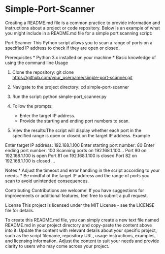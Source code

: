 # Simple-Port-Scanner

Creating a README.md file is a common practice to provide information and instructions about a project or code repository. Below is an example of what you might include in a README.md file for a simple port scanning script:

Port Scanner
This Python script allows you to scan a range of ports on a specified IP address to check if they are open or closed.

Prerequisites
	* Python 3.x installed on your machine
	* Basic knowledge of using the command line
Usage
1. Clone the repository:
git clone https://github.com/your_username/simple-port-scanner.git

2. Navigate to the project directory:
cd simple-port-scanner

3. Run the script:
python simple-port_scanner.py

4. Follow the prompts:
	* Enter the target IP address.
	* Provide the starting and ending port numbers to scan.

5. View the results:The script will display whether each port in the specified range is open or closed on the target IP address.
Example

Enter target IP address: 192.168.1.100
Enter starting port number: 80
Enter ending port number: 100
Scanning ports on 192.168.1.100...
Port 80 on 192.168.1.100 is open
Port 81 on 192.168.1.100 is closed
Port 82 on 192.168.1.100 is closed
...

Notes
	* Adjust the timeout and error handling in the script according to your needs.
	* Be mindful of the target IP address and the range of ports you scan to avoid unintended consequences.

Contributing
Contributions are welcome! If you have suggestions for improvements or additional features, feel free to submit a pull request.

License
This project is licensed under the MIT License - see the LICENSE file for details.

To create this README.md file, you can simply create a new text file named README.md in your project directory and copy-paste the content above into it. Update the content with relevant details about your specific project, such as the script filename, repository URL, usage instructions, examples, and licensing information. Adjust the content to suit your needs and provide clarity to users who may come across your project.






